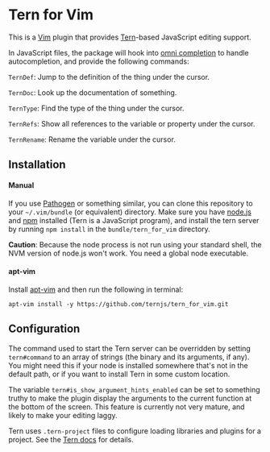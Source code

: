 # Tern for Vim

This is a [Vim][vim] plugin that provides [Tern][tern]-based
JavaScript editing support.

[vim]: http://www.vim.org/
[tern]: http://ternjs.net

In JavaScript files, the package will hook into
[omni completion][omni] to handle autocompletion, and provide the
following commands:

[omni]: http://vimdoc.sourceforge.net/htmldoc/version7.html#new-omni-completion

`TernDef`: Jump to the definition of the thing under the cursor.

`TernDoc`: Look up the documentation of something.

`TernType`: Find the type of the thing under the cursor.

`TernRefs`: Show all references to the variable or property under the
cursor.

`TernRename`: Rename the variable under the cursor.

## Installation

#### Manual

If you use [Pathogen][path] or something similar, you can clone this
repository to your `~/.vim/bundle` (or equivalent) directory. Make
sure you have [node.js][node] and [npm][npm] installed (Tern is a
JavaScript program), and install the tern server by running `npm
install` in the `bundle/tern_for_vim` directory.

__Caution__:
Because the node process is not run using your standard shell, the NVM version of node.js won't work.
You need a global node executable.

#### apt-vim

Install [apt-vim](https://github.com/egalpin/apt-vim) and then run the
following in terminal:

`apt-vim install -y https://github.com/ternjs/tern_for_vim.git`


## Configuration

The command used to start the Tern server can be overridden by setting
`tern#command` to an array of strings (the binary and its arguments,
if any). You might need this if your node is installed somewhere
that's not in the default path, or if you want to install Tern in some
custom location.

The variable `tern#is_show_argument_hints_enabled` can be set to
something truthy to make the plugin display the arguments to the
current function at the bottom of the screen. This feature is
currently not very mature, and likely to make your editing laggy.

Tern uses `.tern-project` files to configure loading libraries and
plugins for a project. See the [Tern docs][docs] for details.

[docs]: http://ternjs.net/doc/manual.html#configuration
[path]: https://github.com/tpope/vim-pathogen
[node]: http://nodejs.org/
[npm]: https://npmjs.org/
